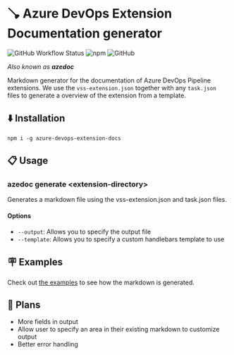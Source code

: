 # 🪠 Azure DevOps Extension Documentation generator

![GitHub Workflow Status](https://img.shields.io/github/workflow/status/survivorbat/azure-devops-extension-docs/deploy)
![npm](https://img.shields.io/npm/dt/azure-devops-extension-docs)
![GitHub](https://img.shields.io/github/license/survivorbat/azure-devops-extension-docs)

_Also known as **azedoc**_

Markdown generator for the documentation of Azure DevOps Pipeline extensions.
We use the `vss-extension.json` together with any `task.json` files to generate
a overview of the extension from a template.

## ⬇️ Installation

`npm i -g azure-devops-extension-docs`

## 📋 Usage

### azedoc generate \<extension-directory>

Generates a markdown file using the vss-extension.json and task.json files.

#### Options

- `--output`: Allows you to specify the output file
- `--template`: Allows you to specify a custom handlebars template to use

## 🪧 Examples

Check out [the examples](./examples) to see how the markdown is generated.

## 🔭 Plans

- More fields in output
- Allow user to specify an area in their existing markdown to customize output
- Better error handling
